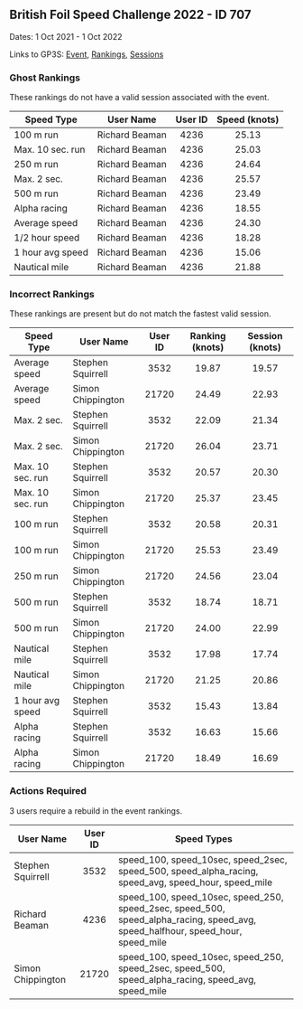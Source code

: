 ## British Foil Speed Challenge 2022 - ID 707

Dates: 1 Oct 2021 - 1 Oct 2022

Links to GP3S: [Event](https://www.gps-speedsurfing.com/default.aspx?mnu=event&val=707), [Rankings](https://www.gps-speedsurfing.com/default.aspx?mnu=eventranking&val=707), [Sessions](https://www.gps-speedsurfing.com/default.aspx?mnu=eventsessions&val=707)

### Ghost Rankings

These rankings do not have a valid session associated with the event.

| Speed Type | User Name | User ID | Speed (knots) |
| ---------- | --------- | :-----: | :-----------: |
| 100 m run | Richard Beaman | 4236 | 25.13 |
| Max. 10 sec. run | Richard Beaman | 4236 | 25.03 |
| 250 m run | Richard Beaman | 4236 | 24.64 |
| Max. 2 sec. | Richard Beaman | 4236 | 25.57 |
| 500 m run | Richard Beaman | 4236 | 23.49 |
| Alpha racing | Richard Beaman | 4236 | 18.55 |
| Average speed | Richard Beaman | 4236 | 24.30 |
| 1/2 hour speed | Richard Beaman | 4236 | 18.28 |
| 1 hour avg speed | Richard Beaman | 4236 | 15.06 |
| Nautical mile | Richard Beaman | 4236 | 21.88 |

### Incorrect Rankings

These rankings are present but do not match the fastest valid session.

| Speed Type | User Name | User ID | Ranking (knots) | Session (knots) |
| ---------- | --------- | :-----: | :-------------: | :-------------: |
| Average speed | Stephen Squirrell | 3532 | 19.87 | 19.57 |
| Average speed | Simon Chippington  | 21720 | 24.49 | 22.93 |
| Max. 2 sec. | Stephen Squirrell | 3532 | 22.09 | 21.34 |
| Max. 2 sec. | Simon Chippington  | 21720 | 26.04 | 23.71 |
| Max. 10 sec. run | Stephen Squirrell | 3532 | 20.57 | 20.30 |
| Max. 10 sec. run | Simon Chippington  | 21720 | 25.37 | 23.45 |
| 100 m run | Stephen Squirrell | 3532 | 20.58 | 20.31 |
| 100 m run | Simon Chippington  | 21720 | 25.53 | 23.49 |
| 250 m run | Simon Chippington  | 21720 | 24.56 | 23.04 |
| 500 m run | Stephen Squirrell | 3532 | 18.74 | 18.71 |
| 500 m run | Simon Chippington  | 21720 | 24.00 | 22.99 |
| Nautical mile | Stephen Squirrell | 3532 | 17.98 | 17.74 |
| Nautical mile | Simon Chippington  | 21720 | 21.25 | 20.86 |
| 1 hour avg speed | Stephen Squirrell | 3532 | 15.43 | 13.84 |
| Alpha racing | Stephen Squirrell | 3532 | 16.63 | 15.66 |
| Alpha racing | Simon Chippington  | 21720 | 18.49 | 16.69 |

### Actions Required

3 users require a rebuild in the event rankings.

| User Name | User ID | Speed Types |
| --------- | :-----: | ----------- |
| Stephen Squirrell | 3532 | speed_100, speed_10sec, speed_2sec, speed_500, speed_alpha_racing, speed_avg, speed_hour, speed_mile |
| Richard Beaman | 4236 | speed_100, speed_10sec, speed_250, speed_2sec, speed_500, speed_alpha_racing, speed_avg, speed_halfhour, speed_hour, speed_mile |
| Simon Chippington  | 21720 | speed_100, speed_10sec, speed_250, speed_2sec, speed_500, speed_alpha_racing, speed_avg, speed_mile |
